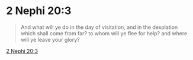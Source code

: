 # 2 Nephi 20:3

> And what will ye do in the day of visitation, and in the desolation which shall come from far? to whom will ye flee for help? and where will ye leave your glory?

[2 Nephi 20:3](https://www.churchofjesuschrist.org/study/scriptures/bofm/2-ne/20?lang=eng&id=p3#p3)



